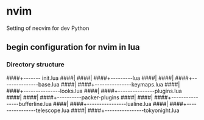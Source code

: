 # nvim
Setting of neovim for dev Python


## begin configuration for nvim in lua

### Directory structure

####+------- init.lua
####|
####|
####+---------lua
####|
####|
####+---------------base.lua
####|
####+---------------keymaps.lua
####|
####+---------------looks.lua
####|
####+---------------plugins.lua
####|
####|
####+----------packer-plugins
####|
####|
####+----------------bufferline.lua
####|
####+----------------lualine.lua
####|
####+----------------telescope.lua
####|
####+----------------tokyonight.lua

